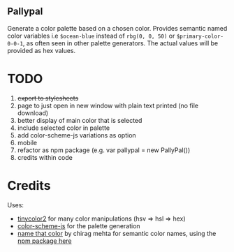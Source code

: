 ## Pallypal

Generate a color palette based on a chosen color.  Provides semantic named color variables i.e `$ocean-blue` instead of `rbg(0, 0, 50)` or `$primary-color-0-0-1`, as often seen in other palette generators.  The actual values will be provided as hex values.

# TODO
1. ~~export to stylesheets~~
2. page to just open in new window with plain text printed (no file download)
3. better display of main color that is selected
4. include selected color in palette
5. add color-scheme-js variations as option
6. mobile
7. refactor as npm package (e.g. var pallypal = new PallyPal())
8. credits within code

# Credits

Uses:
- [tinycolor2](https://github.com/bgrins/TinyColor) for many color manipulations (hsv => hsl => hex)
- [color-scheme-js](https://github.com/c0bra/color-scheme-js) for the palette generation
- [name that color](http://www.chir.ag/projects/ntc) by chirag mehta for semantic color names, using the [npm package here](https://www.npmjs.com/package/ntc)
